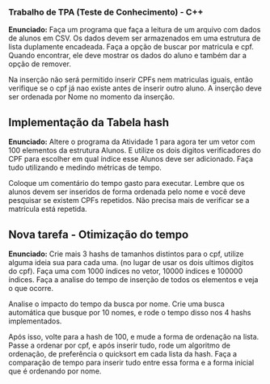 ### Trabalho de TPA (Teste de Conhecimento) - C++
<b>Enunciado:</b> Faça um programa que faça a leitura de um arquivo com dados de alunos em CSV.
Os dados devem ser armazenados em uma estrutura de lista duplamente encadeada.
Faça a opção de buscar por matricula e cpf.
Quando encontrar, ele deve mostrar os dados do aluno e também dar a opção de remover.

Na inserção não será permitido inserir CPFs nem matriculas iguais, então verifique se o cpf já nao existe antes de inserir outro aluno. A inserção deve ser ordenada por Nome no momento da inserção.

## Implementação da Tabela hash

<b>Enunciado:</b> Altere o programa da Atividade 1 para agora ter um vetor com 100 elementos da estrutura Alunos. E utilize os dois digitos verificadores do CPF para escolher em qual índice esse Alunos deve ser adicionado. Faça tudo utilizando e medindo métricas de tempo.

Coloque um comentário do tempo gasto para executar. Lembre que os alunos devem ser inseridos de forma ordenada pelo nome e você deve pesquisar se existem CPFs repetidos. Não precisa mais de verificar se a matrícula está repetida.

## Nova tarefa - Otimização do tempo

<b>Enunciado:</b> Crie mais 3 hashs de tamanhos distintos para o cpf, utilize alguma ideia sua para cada uma. (no lugar de usar os dois ultimos digitos do cpf). Faça uma com 1000 índices no vetor, 10000 índices e 100000 índices. Faça a analise do tempo de inserção de todos os elementos e veja o que ocorre.

Analise o impacto do tempo da busca por nome. Crie uma busca automática que busque por 10 nomes, e rode o tempo disso nos 4 hashs implementados.

Após isso, volte para a hash de 100, e mude a forma de ordenação na lista. Passe a ordenar por cpf, e após inserir tudo, rode um algoritmo de ordenação, de preferência o quicksort em cada lista da hash. Faça a comparação de tempo para inserir tudo entre essa forma e a forma inicial que é ordenando por nome.